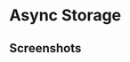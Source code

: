 # Async Storage

## Screenshots

<!-- ![Alt text](./preview-1.png)
![Alt text](./preview-2.png) -->
